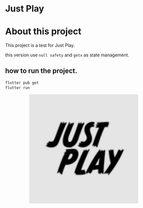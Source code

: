 # Just Play

# About this project

This project is a test for Just Play.

this version use `null safety` and `getx` as state management.

## how to run the project.

```shell
flutter pub get
flutter run
```

<p align="center">
  <img src="images/logo.png" width="350" title="just play">
</p>
